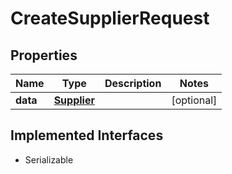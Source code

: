

# CreateSupplierRequest


## Properties

| Name | Type | Description | Notes |
|------------ | ------------- | ------------- | -------------|
|**data** | [**Supplier**](Supplier.md) |  |  [optional] |


## Implemented Interfaces

* Serializable


